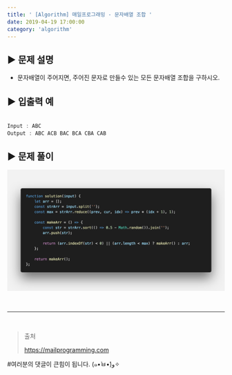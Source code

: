 ```yaml
---
title: ' [Algorithm] 매일프로그래밍 - 문자배열 조합 '
date: 2019-04-19 17:00:00
category: 'algorithm'
---
```


## **▶︎ 문제 설명**

- 문자배열이 주어지면, 주어진 문자로 만들수 있는 모든 문자배열 조합을 구하시오.

## **▶︎ 입출력 예**

```js

Input : ABC
Output : ABC ACB BAC BCA CBA CAB

```

## **▶︎ 문제 풀이**

![](../../../assets/algorithm/everyday/everyday.4.solution.png)

<br />

---

<br />

> 출처
>
> <a href="https://mailprogramming.com" target="_blank">https://mailprogramming.com</a>

#여러분의 댓글이 큰힘이 됩니다. (๑•̀ㅂ•́)و✧
